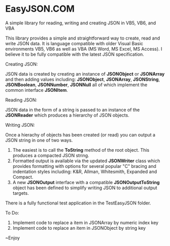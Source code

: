 # EasyJSON.COM
A simple library for reading, writing and creating JSON in VB5, VB6, and VBA

This library provides a simple and straightforward way to create, read and write JSON data.  It is language compatible 
with older Visual Basic environments VB5, VB6 as well as VBA (MS Word, MS Excel, MS Access).  I believe it to be 
fully compatible with the latest JSON specification.

Creating JSON:

JSON data is created by creating an instance of **JSONObject** or **JSONArray** and then adding values including:
  **JSONObject**, **JSONArray**, **JSONString**, **JSONBoolean**, **JSONNumber**, **JSONNull** all of which implement
  the common interface **JSONItem**.
  
Reading JSON:

JSON data in the form of a string is passed to an instance of the **JSONReader** which produces a hierarchy of JSON objects.

Writing JSON:

Once a hierachy of objects has been created (or read) you can output a JSON string in one of two ways.  
  1) The easiest is to call the **ToString** method of the root object.  This produces a compacted JSON string.
  2) Formatted output is available via the updated **JSONWriter** class which provides formatting with options for
     several popular "C" bracing and indentation styles including: K&R, Allman, Whitesmith, Expanded and Compact.
  4) A new **JSONOutput** interface with a compatible **JSONOutputToString** object has been defined to simplify writing
     JSON to additional output targets.
  
 There is a fully functional test application in the TestEasyJSON folder.

To Do:
  1) Implement code to replace a item in JSONArray by numeric index key
  2) Implement code to replace an item in JSONObject by string key

~Enjoy
